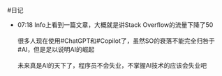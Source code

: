 #日记 



- 07:18 Info上看到一篇文章，大概就是讲Stack Overflow的流量下降了50 <br><br>很多人现在使用#ChatGPT和#Copilot了，虽然SO的衰落不能完全归咎于#AI，但是足以说明AI的崛起<br><br>未来真是AI的天下了，程序员不会失业，不掌握AI技术的应该会失业吧 